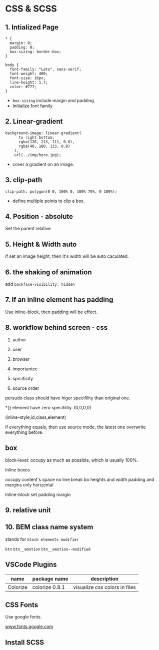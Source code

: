 # CSS & SCSS

## 1. Intialized Page

```
* {
  margin: 0;
  padding: 0;
  box-sizing: border-box;
}

body {
  font-family: "Lato", sans-serif;
  font-weight: 400;
  font-size: 16px;
  line-height: 1.7;
  color: #777;
}
```

- `box-sizing` include margin and padding.
- Initialize font family

## 2. Linear-gradient

```
background-image: linear-gradient(
      to right bottom,
      rgba(126, 213, 111, 0.8),
      rgba(40, 180, 133, 0.8)
    ),
    url(../img/hero.jpg);
```

- cover a gradient on an image.

## 3. clip-path

```
clip-path: polygon(0 0, 100% 0, 100% 70%, 0 100%);
```

- define multiple points to clip a box.

[](www.bennettfeely.com/clippy)

## 4. Position - absolute

Set the parent relative

## 5. Height & Width auto

if set an image height, then it's width will be auto caculated.

## 6. the shaking of animation

add `backface-visibility: hidden`

## 7. If an inline element has padding

Use inline-block, then padding will be effect.

## 8. workflow behind screen - css

1. author
2. user
3. browser

4. importantce
5. sprcificity
6. source order

persudo class should have higer specifility than original one.

\*{} element have zero specifility.
(0,0,0,0)

(inline-style,id,class,element)

if everything equals, then use source mode, the latest one overwrite everything before.

## box

block-level: occupy as much as possible, which is usually 100%.

Inline boxes

occupy content's space
no line break
bo heights and width
padding and margins only horizental

Inline-block
set padding margin

## 9. relative unit

## 10. BEM class name system

stands for `block elements modifier`

`btn`
`btn__emotion`
`btn__emotion--modified`

## VSCode Plugins

| name     | package name   | description                   |
| -------- | -------------- | ----------------------------- |
| Colorize | colorize 0.8.1 | visualize css colors in files |

## CSS Fonts

Use google fonts.

www.fonts.google.com

## Install SCSS
